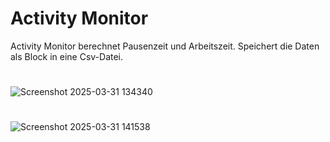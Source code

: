 # Activity Monitor

Activity Monitor berechnet Pausenzeit und Arbeitszeit. Speichert die Daten als Block in eine Csv-Datei. 

#

![Screenshot 2025-03-31 134340](https://github.com/user-attachments/assets/2c70fc5b-338f-45b1-b049-cd81d4eba60e)

#

![Screenshot 2025-03-31 141538](https://github.com/user-attachments/assets/2a041e48-c645-4147-9a55-b3b6141b1785)
